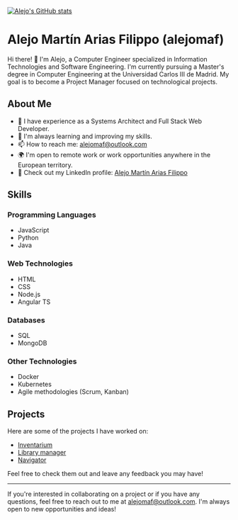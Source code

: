 [![Alejo's GitHub stats](https://github-readme-stats.vercel.app/api?username=alejomaf&count_private=true&theme=buefy&show_icons=true)](https://github.com/anuraghazra/github-readme-stats)
# Alejo Martín Arias Filippo (alejomaf)

Hi there! 👋 I'm Alejo, a Computer Engineer specialized in Information Technologies and Software Engineering. I'm currently pursuing a Master's degree in Computer Engineering at the Universidad Carlos III de Madrid. My goal is to become a Project Manager focused on technological projects.

## About Me

- 🔭 I have experience as a Systems Architect and Full Stack Web Developer.
- 🌱 I'm always learning and improving my skills.
- 📫 How to reach me: [alejomaf@outlook.com](mailto:alejomaf@outlook.com)
- 🌍 I'm open to remote work or work opportunities anywhere in the European territory.
- 💼 Check out my LinkedIn profile: [Alejo Martín Arias Filippo](https://www.linkedin.com/in/alejo-mart%C3%ADn-arias-filippo-870120100/)

## Skills

### Programming Languages

- JavaScript
- Python
- Java

### Web Technologies

- HTML
- CSS
- Node.js
- Angular TS

### Databases

- SQL
- MongoDB

### Other Technologies

- Docker
- Kubernetes
- Agile methodologies (Scrum, Kanban)

## Projects

Here are some of the projects I have worked on:

- [Inventarium](https://github.com/alejomaf/UAL-Inventarium)
- [Library manager](https://github.com/alejomaf/LibraryManager)
- [Navigator](https://github.com/alejomaf/navigator)

Feel free to check them out and leave any feedback you may have!

---

If you're interested in collaborating on a project or if you have any questions, feel free to reach out to me at [alejomaf@outlook.com](mailto:alejomaf@outlook.com). I'm always open to new opportunities and ideas!


